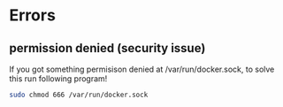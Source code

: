 # Errors 
## permission denied (security issue)
If you got something permisison denied at /var/run/docker.sock, to solve this run following program! 

```bash 
sudo chmod 666 /var/run/docker.sock
```
